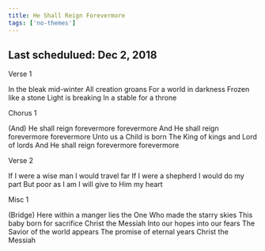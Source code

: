 ```yaml
---
title: He Shall Reign Forevermore
tags: ['no-themes']
---
```


## Last schedulued: Dec 2, 2018          

Verse 1

In the bleak mid-winter
All creation groans
For a world in darkness
Frozen like a stone
Light is breaking
In a stable for a throne

Chorus 1

(And) He shall reign forevermore forevermore
And He shall reign forevermore forevermore
Unto us a Child is born
The King of kings and Lord of lords
And He shall reign forevermore forevermore

Verse 2

If I were a wise man
I would travel far
If I were a shepherd
I would do my part
But poor as I am
I will give to Him my heart

Misc 1

(Bridge)
Here within a manger lies the One
Who made the starry skies
This baby born for sacrifice
Christ the Messiah
Into our hopes into our fears
The Savior of the world appears
The promise of eternal years
Christ the Messiah
